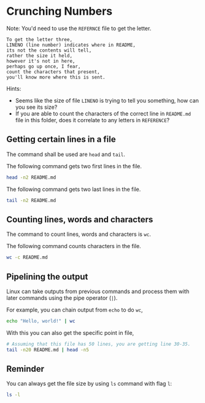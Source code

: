 # Crunching Numbers

Note: You'd need to use the `REFERNCE` file to get the letter.

```
To get the letter three,
LINENO (line number) indicates where in README,
its not the contents will tell,
rather the size it held,
however it's not in here,
perhaps go up once, I fear,
count the characters that present,
you'll know more where this is sent.
```

Hints:
* Seems like the size of file `LINENO` is trying to tell you something, how can you see its size?
* If you are able to count the characters of the correct line in `README.md` file in this folder, does it correlate to any letters in `REFERENCE`?

## Getting certain lines in a file

The command shall be used are `head` and `tail`.

The following command gets two first lines in the file.
```sh
head -n2 README.md
```

The following command gets two last lines in the file.
```sh
tail -n2 README.md
```

## Counting lines, words and characters

The command to count lines, words and characters is `wc`.

The following command counts characters in the file.
```sh
wc -c README.md
```

## Pipelining the output

Linux can take outputs from previous commands and process them with later commands using the pipe operator (`|`).

For example, you can chain output from `echo` to do `wc`,
```sh
echo "Hello, world!" | wc
```

With this you can also get the specific point in file,
```sh
# Assuming that this file has 50 lines, you are getting line 30-35.
tail -n20 README.md | head -n5
```

## Reminder

You can always get the file size by using `ls` command with flag `l`:

```sh
ls -l
```
